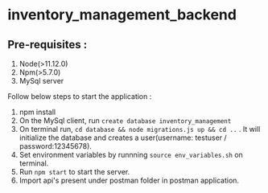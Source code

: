 # inventory_management_backend

## Pre-requisites :
1. Node(>11.12.0)
2. Npm(>5.7.0)
3. MySql server


Follow below steps to start the application :

1. npm install
2. On the MySql client, run `create database inventory_management`
3. On terminal run, `cd database && node migrations.js up && cd ..` . It will initialize the database and creates a user(username: testuser / password:12345678).
4. Set environment variables by runnning `source env_variables.sh` on terminal.
5. Run `npm start` to start the server.
6. Import api's present under postman folder in postman application.